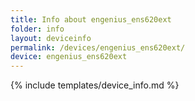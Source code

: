 ```yaml
---
title: Info about engenius_ens620ext
folder: info
layout: deviceinfo
permalink: /devices/engenius_ens620ext/
device: engenius_ens620ext
---
```

{% include templates/device_info.md %}
